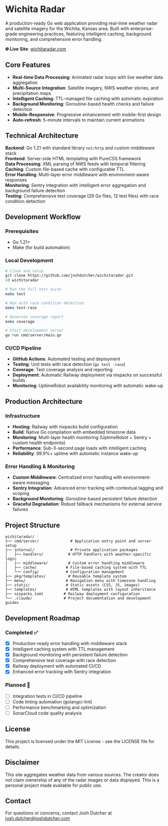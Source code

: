# Wichita Radar

A production-ready Go web application providing real-time weather radar and satellite imagery for the Wichita, Kansas area. Built with enterprise-grade engineering practices, featuring intelligent caching, background monitoring, and comprehensive error handling.

**🌐 Live Site**: [wichitaradar.com](https://wichitaradar.com)

## Core Features

- **Real-time Data Processing**: Animated radar loops with live weather data aggregation
- **Multi-Source Integration**: Satellite imagery, NWS weather stories, and precipitation maps
- **Intelligent Caching**: TTL-managed file caching with automatic expiration
- **Background Monitoring**: Goroutine-based health checks and failure detection
- **Mobile-Responsive**: Progressive enhancement with mobile-first design
- **Auto-refresh**: 5-minute intervals to maintain current animations

## Technical Architecture

**Backend**: Go 1.21 with standard library `net/http` and custom middleware stack  
**Frontend**: Server-side HTML templating with PureCSS framework  
**Data Processing**: XML parsing of NWS feeds with temporal filtering  
**Caching**: Custom file-based cache with configurable TTL  
**Error Handling**: Multi-layer error middleware with environment-aware responses  
**Monitoring**: Sentry integration with intelligent error aggregation and background failure detection  
**Testing**: Comprehensive test coverage (29 Go files, 12 test files) with race condition detection

## Development Workflow

### Prerequisites
- Go 1.21+
- Make (for build automation)

### Local Development
```bash
# Clone and setup
git clone https://github.com/joshdutcher/wichitaradar.git
cd wichitaradar

# Run the full test suite
make test

# Run with race condition detection  
make test-race

# Generate coverage report
make coverage

# Start development server
go run cmd/server/main.go
```

### CI/CD Pipeline
- **GitHub Actions**: Automated testing and deployment
- **Testing**: Unit tests with race detection (`go test -race`)  
- **Coverage**: Test coverage analysis and reporting
- **Deployment**: Automatic Railway deployment via nixpacks on successful builds
- **Monitoring**: UptimeRobot availability monitoring with automatic wake-up

## Production Architecture

### Infrastructure
- **Hosting**: Railway with nixpacks build configuration
- **Build**: Native Go compilation with embedded timezone data
- **Monitoring**: Multi-layer health monitoring (UptimeRobot + Sentry + custom health endpoints)
- **Performance**: Sub-3-second page loads with intelligent caching
- **Reliability**: 99.9%+ uptime with automatic instance wake-up

### Error Handling & Monitoring
- **Custom Middleware**: Centralized error handling with environment-aware messaging
- **Sentry Integration**: Advanced error tracking with contextual tagging and scoping
- **Background Monitoring**: Goroutine-based persistent failure detection
- **Graceful Degradation**: Robust fallback mechanisms for external service failures

## Project Structure

```
wichitaradar/
├── cmd/server/              # Application entry point and server setup
├── internal/                # Private application packages
│   ├── handlers/           # HTTP handlers with weather-specific logic
│   ├── middleware/         # Custom error handling middleware  
│   ├── cache/             # File-based caching system with TTL
│   └── config/            # Configuration management
├── pkg/templates/          # Reusable template system
├── menu/                  # Navigation menu with timezone handling
├── static/                # Static assets (CSS, JS, images)
├── templates/             # HTML templates with layout inheritance
├── nixpacks.toml         # Railway deployment configuration
└── .claude/              # Project documentation and development guides
```

## Development Roadmap

### Completed ✅
- [x] Production-ready error handling with middleware stack
- [x] Intelligent caching system with TTL management  
- [x] Background monitoring with persistent failure detection
- [x] Comprehensive test coverage with race detection
- [x] Railway deployment with automated CI/CD
- [x] Enhanced error tracking with Sentry integration

### Planned 🚧
- [ ] Integration tests in CI/CD pipeline
- [ ] Code linting automation (golangci-lint)
- [ ] Performance benchmarking and optimization
- [ ] SonarCloud code quality analysis

## License

This project is licensed under the MIT License - see the LICENSE file for details.

## Disclaimer

This site aggregates weather data from various sources. The creator does not claim ownership of any of the radar images or data displayed. This is a personal project made available for public use.

## Contact

For questions or concerns, contact Josh Dutcher at josh.dutcher@joshdutcher.com
